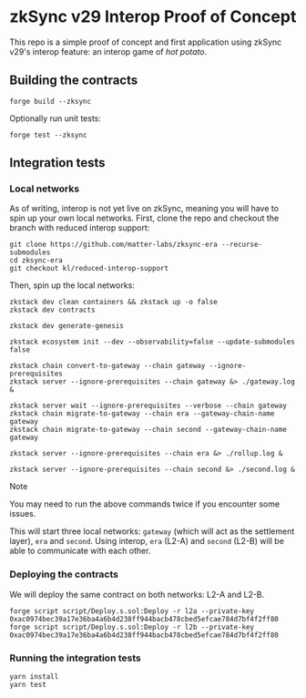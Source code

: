 # zkSync v29 Interop Proof of Concept

This repo is a simple proof of concept and first application using zkSync v29's interop feature: an interop game of _hot potato_.

## Building the contracts

```
forge build --zksync
``` 

Optionally run unit tests:

```
forge test --zksync
```

## Integration tests

### Local networks
As of writing, interop is not yet live on zkSync, meaning you will have to spin up your own local networks. First, clone the repo and checkout the branch with reduced interop support:

```
git clone https://github.com/matter-labs/zksync-era --recurse-submodules
cd zksync-era
git checkout kl/reduced-interop-support
```

Then, spin up the local networks:

```
zkstack dev clean containers && zkstack up -o false
zkstack dev contracts

zkstack dev generate-genesis

zkstack ecosystem init --dev --observability=false --update-submodules false

zkstack chain convert-to-gateway --chain gateway --ignore-prerequisites
zkstack server --ignore-prerequisites --chain gateway &> ./gateway.log & 

zkstack server wait --ignore-prerequisites --verbose --chain gateway
zkstack chain migrate-to-gateway --chain era --gateway-chain-name gateway
zkstack chain migrate-to-gateway --chain second --gateway-chain-name gateway

zkstack server --ignore-prerequisites --chain era &> ./rollup.log &

zkstack server --ignore-prerequisites --chain second &> ./second.log &
```

> [!NOTE]
> You may need to run the above commands twice if you encounter some issues.

This will start three local networks: `gateway` (which will act as the settlement layer), `era` and `second`. Using interop, `era` (L2-A) and `second` (L2-B) will be able to communicate with each other.

### Deploying the contracts

We will deploy the same contract on both networks: L2-A and L2-B.

```
forge script script/Deploy.s.sol:Deploy -r l2a --private-key 0xac0974bec39a17e36ba4a6b4d238ff944bacb478cbed5efcae784d7bf4f2ff80
forge script script/Deploy.s.sol:Deploy -r l2b --private-key 0xac0974bec39a17e36ba4a6b4d238ff944bacb478cbed5efcae784d7bf4f2ff80
```

### Running the integration tests

```
yarn install
yarn test
```



<!-- ## Foundry

**Foundry is a blazing fast, portable and modular toolkit for Ethereum application development written in Rust.**

Foundry consists of:

-   **Forge**: Ethereum testing framework (like Truffle, Hardhat and DappTools).
-   **Cast**: Swiss army knife for interacting with EVM smart contracts, sending transactions and getting chain data.
-   **Anvil**: Local Ethereum node, akin to Ganache, Hardhat Network.
-   **Chisel**: Fast, utilitarian, and verbose solidity REPL.

## Documentation

https://book.getfoundry.sh/

## Usage

### Build

```shell
$ forge build
```

### Test

```shell
$ forge test
```

### Format

```shell
$ forge fmt
```

### Gas Snapshots

```shell
$ forge snapshot
```

### Anvil

```shell
$ anvil
```

### Deploy

```shell
$ forge script script/Counter.s.sol:CounterScript --rpc-url <your_rpc_url> --private-key <your_private_key>
```

### Cast

```shell
$ cast <subcommand>
```

### Help

```shell
$ forge --help
$ anvil --help
$ cast --help
``` -->
